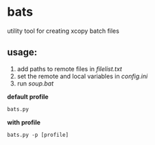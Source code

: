 # bats
utility tool for creating xcopy batch files

## usage:
1. add paths to remote files in *filelist.txt*
2. set the remote and local variables in *config.ini*
3. run *soup.bat*

**default profile**
```bash
bats.py
```
**with profile**
```
bats.py -p [profile]
``` 
